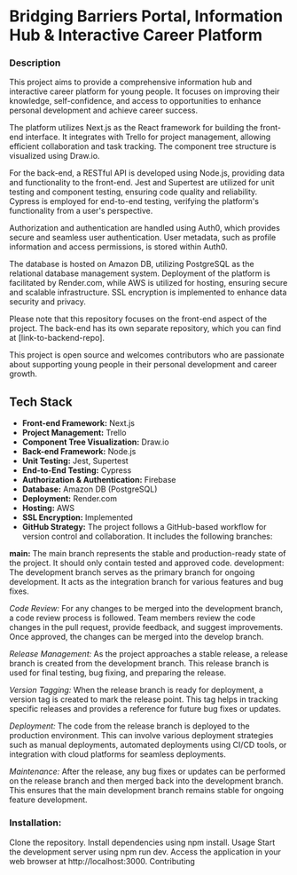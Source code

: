 # Bridging Barriers Portal, Information Hub & Interactive Career Platform

### Description

This project aims to provide a comprehensive information hub and interactive career platform for young people. It focuses on improving their knowledge, self-confidence, and access to opportunities to enhance personal development and achieve career success.

The platform utilizes Next.js as the React framework for building the front-end interface. It integrates with Trello for project management, allowing efficient collaboration and task tracking. The component tree structure is visualized using Draw.io.

For the back-end, a RESTful API is developed using Node.js, providing data and functionality to the front-end. Jest and Supertest are utilized for unit testing and component testing, ensuring code quality and reliability. Cypress is employed for end-to-end testing, verifying the platform's functionality from a user's perspective.

Authorization and authentication are handled using Auth0, which provides secure and seamless user authentication. User metadata, such as profile information and access permissions, is stored within Auth0.

The database is hosted on Amazon DB, utilizing PostgreSQL as the relational database management system. Deployment of the platform is facilitated by Render.com, while AWS is utilized for hosting, ensuring secure and scalable infrastructure. SSL encryption is implemented to enhance data security and privacy.

Please note that this repository focuses on the front-end aspect of the project. The back-end has its own separate repository, which you can find at [link-to-backend-repo].

This project is open source and welcomes contributors who are passionate about supporting young people in their personal development and career growth.

## Tech Stack

- **Front-end Framework:** Next.js
- **Project Management:** Trello
- **Component Tree Visualization:** Draw.io
- **Back-end Framework:** Node.js
- **Unit Testing:** Jest, Supertest
- **End-to-End Testing:** Cypress
- **Authorization & Authentication:** Firebase
- **Database:** Amazon DB (PostgreSQL)
- **Deployment:** Render.com
- **Hosting:** AWS
- **SSL Encryption:** Implemented
- **GitHub Strategy:**
  The project follows a GitHub-based workflow for version control and collaboration. It includes the following branches:

**main:** The main branch represents the stable and production-ready state of the project. It should only contain tested and approved code.
development: The development branch serves as the primary branch for ongoing development. It acts as the integration branch for various features and bug fixes.

_Code Review:_
For any changes to be merged into the development branch, a code review process is followed. Team members review the code changes in the pull request, provide feedback, and suggest improvements. Once approved, the changes can be merged into the develop branch.

_Release Management:_
As the project approaches a stable release, a release branch is created from the development branch. This release branch is used for final testing, bug fixing, and preparing the release.

_Version Tagging:_
When the release branch is ready for deployment, a version tag is created to mark the release point. This tag helps in tracking specific releases and provides a reference for future bug fixes or updates.

_Deployment:_
The code from the release branch is deployed to the production environment. This can involve various deployment strategies such as manual deployments, automated deployments using CI/CD tools, or integration with cloud platforms for seamless deployments.

_Maintenance:_
After the release, any bug fixes or updates can be performed on the release branch and then merged back into the development branch. This ensures that the main development branch remains stable for ongoing feature development.

### Installation:

Clone the repository.
Install dependencies using npm install.
Usage
Start the development server using npm run dev.
Access the application in your web browser at http://localhost:3000.
Contributing
